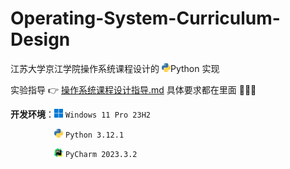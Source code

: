 # Operating-System-Curriculum-Design

江苏大学京江学院操作系统课程设计的 <img src="https://raw.githubusercontent.com/SlenderData/img/main/images/%E5%B8%B8%E7%94%A8/Logo/Language/Python.svg" alt="Python" style="height:1em">Python 实现

实验指导 👉 [操作系统课程设计指导.md](https://github.com/SlenderData/Operating-System-Curriculum-Design/blob/main/%E6%93%8D%E4%BD%9C%E7%B3%BB%E7%BB%9F%E8%AF%BE%E8%AE%BE%E6%8C%87%E5%AF%BC2023/%E6%93%8D%E4%BD%9C%E7%B3%BB%E7%BB%9F%E8%AF%BE%E7%A8%8B%E8%AE%BE%E8%AE%A1%E6%8C%87%E5%AF%BC.md) 具体要求都在里面 🫲🌹🫱

**开发环境**：<img src="https://raw.githubusercontent.com/SlenderData/img/main/images/%E5%B8%B8%E7%94%A8/Logo/OperatingSystem/Windows11.svg" alt="Windows 11" style="height:1em"> `Windows 11 Pro 23H2`

&emsp;&emsp;&emsp;&emsp;&emsp;<img src="https://raw.githubusercontent.com/SlenderData/img/main/images/%E5%B8%B8%E7%94%A8/Logo/Language/Python.svg" alt="Python" style="height:1em"> `Python 3.12.1`

&emsp;&emsp;&emsp;&emsp;&emsp;<img src="https://raw.githubusercontent.com/SlenderData/img/main/images/%E5%B8%B8%E7%94%A8/Logo/IDE/JetBrains/PyCharm.svg" alt="PyCharm" style="height:1em"> `PyCharm 2023.3.2`
